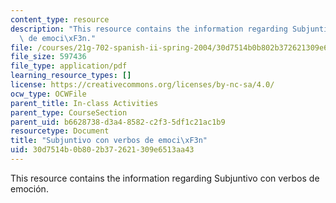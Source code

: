 ```yaml
---
content_type: resource
description: "This resource contains the information regarding Subjuntivo con verbos\
  \ de emoci\xF3n."
file: /courses/21g-702-spanish-ii-spring-2004/30d7514b0b802b372621309e6513aa43_MIT21G_702S04_30bin.pdf
file_size: 597436
file_type: application/pdf
learning_resource_types: []
license: https://creativecommons.org/licenses/by-nc-sa/4.0/
ocw_type: OCWFile
parent_title: In-class Activities
parent_type: CourseSection
parent_uid: b6628738-d3a4-8582-c2f3-5df1c21ac1b9
resourcetype: Document
title: "Subjuntivo con verbos de emoci\xF3n"
uid: 30d7514b-0b80-2b37-2621-309e6513aa43
---
```

This resource contains the information regarding Subjuntivo con verbos de emoción.